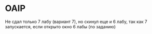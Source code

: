 # OAIP
Не сдал только 7 лабу (вариант 7), но скинул еще и 6 лабу, так как 7 запускается, если открыто окно 6 лабы (по заданию)
